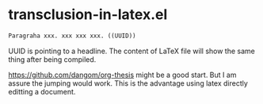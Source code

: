 # transclusion-in-latex.el

```latex
Paragraha xxx. xxx xxx xxx. ((UUID))
```

UUID is pointing to a headline. The content of LaTeX file will show the same thing after being compiled.


https://github.com/dangom/org-thesis might be a good start. But I am assure the jumping would work. This is the advantage using latex directly editting a document.
